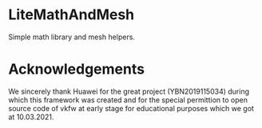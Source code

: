# LiteMathAndMesh
Simple math library and mesh helpers.

# Acknowledgements

We sincerely thank Huawei for the great project (YBN2019115034) during which this framework was created and for the special permittion to open source code of vkfw at early stage for educational purposes which we got at 10.03.2021.

